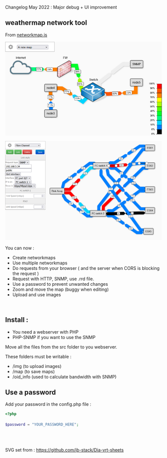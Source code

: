 

Changelog May 2022 : Major debug + UI improvement


## weathermap network tool 

From [networkmap.js](https://github.com/otm/networkmap.js)


![screenshot](img/networkmap.png)

![screenshot](img/fiber2.png)

You can now :

- Create networkmaps
- Use multiple networkmaps
- Do requests from your browser ( and the server when CORS is blocking the request )
- Request with HTTP, SNMP, use .rrd file.
- Use a password to prevent unwanted changes
- Zoom and move the map (buggy when editing)
- Upload and use images

<br/>


## Install :

 - You need a webserver with PHP
 - PHP-SNMP if you want to use the SNMP

Move all the files from the src folder to you webserver.

These folders must be writable :
 - /img (to upload images)
 - /map (to save maps)
 - /oid_info (used to calculate bandwidth with SNMP)

## Use a password

Add your password in the config.php file :

```php
<?php

$password = "YOUR_PASSWORD_HERE";

```


<br/><br/><br/>
SVG set from : https://github.com/jb-stack/Dia-vrt-sheets
